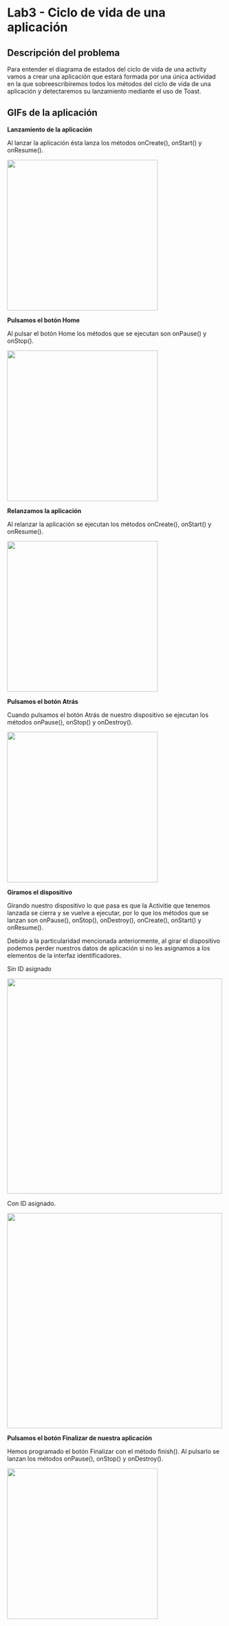 # Lab3 - Ciclo de vida de una aplicación #

## Descripción del problema ##
Para entender el diagrama de estados del ciclo de vida de una activity vamos a crear una aplicación que estará formada por una única actividad en la que sobreescribiremos todos los métodos del ciclo de vida de una aplicación y detectaremos su lanzamiento mediante el uso de Toast.

## GIFs de la aplicación ##

**Lanzamiento de la aplicación**

Al lanzar la aplicación ésta lanza los métodos onCreate(), onStart() y onResume().

<img src="https://dl.dropboxusercontent.com/u/52992573/PGL/Lab3/Lab3_1_001.gif" width="350">

**Pulsamos el botón Home**

Al pulsar el botón Home los métodos que se ejecutan son onPause() y onStop().

<img src="https://dl.dropboxusercontent.com/u/52992573/PGL/Lab3/Lab3_1_002.gif" width="350">

**Relanzamos la aplicación**

Al relanzar la aplicación se ejecutan los métodos onCreate(), onStart() y onResume().

<img src="https://dl.dropboxusercontent.com/u/52992573/PGL/Lab3/Lab3_1_003.gif" width="350">

**Pulsamos el botón Atrás**

Cuando pulsamos el botón Atrás de nuestro dispositivo se ejecutan los métodos onPause(), onStop() y onDestroy().

<img src="https://dl.dropboxusercontent.com/u/52992573/PGL/Lab3/Lab3_1_004.gif" width="350">

**Giramos el dispositivo**

Girando nuestro dispositivo lo que pasa es que la Activitie que tenemos lanzada se cierra y se vuelve a ejecutar, por lo que los métodos que se lanzan son onPause(), onStop(), onDestroy(), onCreate(), onStart() y onResume().

Debido a la particularidad mencionada anteriormente, al girar el dispositivo podemos perder nuestros datos de aplicación si no les asignamos a los elementos de la interfaz identificadores.

Sin ID asignado

<img src="https://dl.dropboxusercontent.com/u/52992573/PGL/Lab3/Lab3_1_005.gif" width="500">

Con ID asignado.

<img src="https://dl.dropboxusercontent.com/u/52992573/PGL/Lab3/Lab3_1_006.gif" width="500">

**Pulsamos el botón Finalizar de nuestra aplicación**

Hemos programado el botón Finalizar con el método finish(). Al pulsarlo se lanzan los métodos onPause(), onStop() y onDestroy().

<img src="https://dl.dropboxusercontent.com/u/52992573/PGL/Lab3/Lab3_1_007.gif" width="350">

